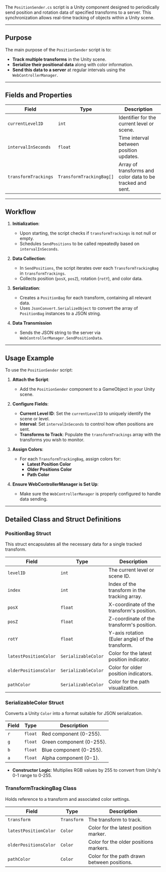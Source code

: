 The `PositionSender.cs` script is a Unity component designed to periodically send position and rotation data of specified transforms to a server. This synchronization allows real-time tracking of objects within a Unity scene.

---

## Purpose

The main purpose of the `PositionSender` script is to:

- **Track multiple transforms** in the Unity scene.
- **Serialize their positional data** along with color information.
- **Send this data to a server** at regular intervals using the `WebControllerManager`.

---

## Fields and Properties

| Field                        | Type                         | Description                                                        |
|------------------------------|------------------------------|--------------------------------------------------------------------|
| `currentLevelID`             | `int`                        | Identifier for the current level or scene.                         |
| `intervalInSeconds`          | `float`                      | Time interval between position updates.                            |
| `transformTrackings`         | `TransformTrackingBag[]`     | Array of transforms and color data to be tracked and sent.         |

---

## Workflow

1. **Initialization**:
      - Upon starting, the script checks if `transformTrackings` is not null or empty.
      - Schedules `SendPositions` to be called repeatedly based on `intervalInSeconds`.

2. **Data Collection**:
      - In `SendPositions`, the script iterates over each `TransformTrackingBag` in `transformTrackings`.
      - Collects position (`posX`, `posZ`), rotation (`rotY`), and color data.

3. **Serialization**:
      - Creates a `PositionBag` for each transform, containing all relevant data.
      - Uses `JsonConvert.SerializeObject` to convert the array of `PositionBag` instances to a JSON string.

4. **Data Transmission**
      - Sends the JSON string to the server via `WebControllerManager.SendPositionData`.

---

## Usage Example

To use the `PositionSender` script:

1. **Attach the Script**:
      - Add the `PositionSender` component to a GameObject in your Unity scene.

2. **Configure Fields**:
      - **Current Level ID**: Set the `currentLevelID` to uniquely identify the scene or level.
      - **Interval**: Set `intervalInSeconds` to control how often positions are sent.
      - **Transforms to Track**: Populate the `transformTrackings` array with the transforms you wish to monitor.

3. **Assign Colors**:
      - For each `TransformTrackingBag`, assign colors for:
         - **Latest Position Color**
         - **Older Positions Color**
         - **Path Color**

4. **Ensure WebControllerManager is Set Up**:
      - Make sure the `WebControllerManager` is properly configured to handle data sending.

---

## Detailed Class and Struct Definitions

### PositionBag Struct

This struct encapsulates all the necessary data for a single tracked transform.

| Field                  | Type                 | Description                                            |
|------------------------|----------------------|--------------------------------------------------------|
| `levelID`              | `int`                | The current level or scene ID.                         |
| `index`                | `int`                | Index of the transform in the tracking array.          |
| `posX`                 | `float`              | X-coordinate of the transform's position.              |
| `posZ`                 | `float`              | Z-coordinate of the transform's position.              |
| `rotY`                 | `float`              | Y-axis rotation (Euler angle) of the transform.        |
| `latestPositionColor`  | `SerializableColor`  | Color for the latest position indicator.               |
| `olderPositionsColor`  | `SerializableColor`  | Color for older position indicators.                   |
| `pathColor`            | `SerializableColor`  | Color for the path visualization.                      |

### SerializableColor Struct

Converts a Unity `Color` into a format suitable for JSON serialization.

| Field  | Type    | Description                     |
|--------|---------|---------------------------------|
| `r`    | `float` | Red component (0-255).          |
| `g`    | `float` | Green component (0-255).        |
| `b`    | `float` | Blue component (0-255).         |
| `a`    | `float` | Alpha component (0-1).          |

- **Constructor Logic**: Multiplies RGB values by 255 to convert from Unity's 0-1 range to 0-255.

### TransformTrackingBag Class

Holds reference to a transform and associated color settings.

| Field                   | Type        | Description                                    |
|-------------------------|-------------|------------------------------------------------|
| `transform`             | `Transform` | The transform to track.                        |
| `latestPositionColor`   | `Color`     | Color for the latest position marker.          |
| `olderPositionsColor`   | `Color`     | Color for the older positions markers.         |
| `pathColor`             | `Color`     | Color for the path drawn between positions.    |